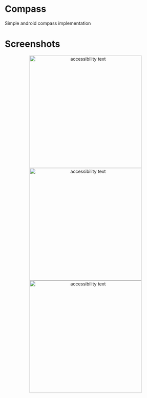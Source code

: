 # Compass
Simple android compass implementation




#  Screenshots
<p align="center">
   <img src="https://play-lh.googleusercontent.com/dBgjOxUxgWZ1KFoERV8bLFsyeDGwcGH23y-BGsUnEEUg10GQCp4x0fCfvYdUQhVazyA=w2560-h1440-rw" width="350" alt="accessibility text">
   <img src="https://play-lh.googleusercontent.com/fCmDM3tZmFwVJqrwLEX7x4geAtkbDMHiW6gFfvP8th_AaHVbUToAHCGHksaG4l2G7ZkN=w2560-h1440-rw" width="350" alt="accessibility text">
   <img src="https://play-lh.googleusercontent.com/JktZvBPyeipxGfWk29TohzLVENc2LMlGbceC3w4L2LKUiRuCXw8D6xjD9m-vwTGJXkQ=w2560-h1440-rw" width="350" alt="accessibility text">

  
</p>
